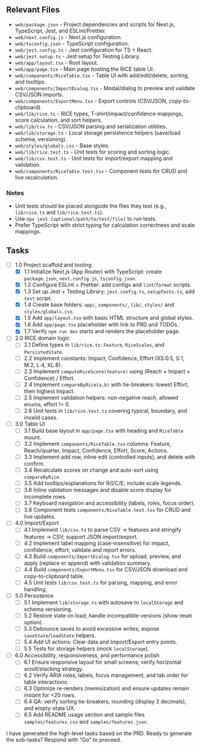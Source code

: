 ## Relevant Files

- `web/package.json` - Project dependencies and scripts for Next.js, TypeScript, Jest, and ESLint/Prettier.
- `web/next.config.js` - Next.js configuration.
- `web/tsconfig.json` - TypeScript configuration.
- `web/jest.config.ts` - Jest configuration for TS + React.
- `web/jest.setup.ts` - Jest setup for Testing Library.
- `web/app/layout.tsx` - Root layout.
- `web/app/page.tsx` - Main page hosting the RICE table UI.
- `web/components/RiceTable.tsx` - Table UI with add/edit/delete, sorting, and tooltips.
- `web/components/ImportDialog.tsx` - Modal/dialog to preview and validate CSV/JSON imports.
- `web/components/ExportMenu.tsx` - Export controls (CSV/JSON, copy-to-clipboard).
- `web/lib/rice.ts` - RICE types, T-shirt/impact/confidence mappings, score calculation, and sort helpers.
- `web/lib/csv.ts` - CSV/JSON parsing and serialization utilities.
- `web/lib/storage.ts` - Local storage persistence helpers (save/load schema, versioning).
- `web/styles/globals.css` - Base styles.
- `web/lib/rice.test.ts` - Unit tests for scoring and sorting logic.
- `web/lib/csv.test.ts` - Unit tests for import/export mapping and validation.
- `web/components/RiceTable.test.tsx` - Component tests for CRUD and live recalculation.

### Notes

- Unit tests should be placed alongside the files they test (e.g., `lib/rice.ts` and `lib/rice.test.ts`).
- Use `npx jest [optional/path/to/test/file]` to run tests.
- Prefer TypeScript with strict typing for calculation correctness and scale mappings.

## Tasks

- [ ] 1.0 Project scaffold and tooling
  - [x] 1.1 Initialize Next.js (App Router) with TypeScript: create `package.json`, `next.config.js`, `tsconfig.json`.
  - [x] 1.2 Configure ESLint + Prettier: add configs and `lint`/`format` scripts.
  - [x] 1.3 Set up Jest + Testing Library: `jest.config.ts`, `setupTests.ts`, add `test` script.
  - [x] 1.4 Create base folders: `app/`, `components/`, `lib/`, `styles/` and `styles/globals.css`.
  - [x] 1.5 Add `app/layout.tsx` with basic HTML structure and global styles.
  - [x] 1.6 Add `app/page.tsx` placeholder with link to PRD and TODOs.
  - [x] 1.7 Verify `npm run dev` starts and renders the placeholder page.

- [ ] 2.0 RICE domain logic
  - [ ] 2.1 Define types in `lib/rice.ts`: `Feature`, `RiceScales`, and `PersistedState`.
  - [ ] 2.2 Implement constants: Impact, Confidence, Effort (XS:0.5, S:1, M:2, L:4, XL:8).
  - [ ] 2.3 Implement `computeRiceScore(feature)` using (Reach × Impact × Confidence) / Effort.
  - [ ] 2.4 Implement `compareByRice(a,b)` with tie-breakers: lowest Effort, then highest Impact.
  - [ ] 2.5 Implement validation helpers: non-negative reach, allowed enums, effort != 0.
  - [ ] 2.6 Unit tests in `lib/rice.test.ts` covering typical, boundary, and invalid cases.

- [ ] 3.0 Table UI
  - [ ] 3.1 Build base layout in `app/page.tsx` with heading and `RiceTable` mount.
  - [ ] 3.2 Implement `components/RiceTable.tsx` columns: Feature, Reach/quarter, Impact, Confidence, Effort, Score, Actions.
  - [ ] 3.3 Implement add row, inline edit (controlled inputs), and delete with confirm.
  - [ ] 3.4 Recalculate scores on change and auto-sort using `compareByRice`.
  - [ ] 3.5 Add tooltips/explanations for R/I/C/E; include scale legends.
  - [ ] 3.6 Inline validation messages and disable score display for incomplete rows.
  - [ ] 3.7 Keyboard navigation and accessibility (labels, roles, focus order).
  - [ ] 3.8 Component tests `components/RiceTable.test.tsx` for CRUD and live updates.

- [ ] 4.0 Import/Export
  - [ ] 4.1 Implement `lib/csv.ts` to parse CSV → features and stringify features → CSV; support JSON import/export.
  - [ ] 4.2 Implement label mapping (case-insensitive) for impact, confidence, effort; validate and report errors.
  - [ ] 4.3 Build `components/ImportDialog.tsx` for upload, preview, and apply (replace or append) with validation summary.
  - [ ] 4.4 Build `components/ExportMenu.tsx` for CSV/JSON download and copy-to-clipboard table.
  - [ ] 4.5 Unit tests `lib/csv.test.ts` for parsing, mapping, and error handling.

- [ ] 5.0 Persistence
  - [ ] 5.1 Implement `lib/storage.ts` with autosave to `localStorage` and schema versioning.
  - [ ] 5.2 Restore state on load; handle incompatible versions (show reset option).
  - [ ] 5.3 Debounce saves to avoid excessive writes; expose `saveState`/`loadState` helpers.
  - [ ] 5.4 Add UI actions: Clear data and Import/Export entry points.
  - [ ] 5.5 Tests for storage helpers (mock `localStorage`).

- [ ] 6.0 Accessibility, responsiveness, and performance polish
  - [ ] 6.1 Ensure responsive layout for small screens; verify horizontal scroll/stacking strategy.
  - [ ] 6.2 Verify ARIA roles, labels, focus management, and tab order for table interactions.
  - [ ] 6.3 Optimize re-renders (memoization) and ensure updates remain instant for <20 rows.
  - [ ] 6.4 QA: verify sorting tie-breakers, rounding (display 2 decimals), and empty-state UX.
  - [ ] 6.5 Add README usage section and sample files `samples/features.csv` and `samples/features.json`.

I have generated the high-level tasks based on the PRD. Ready to generate the sub-tasks? Respond with "Go" to proceed.


